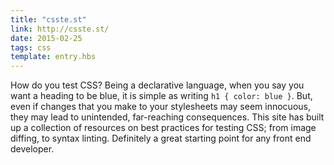 ```yaml
---
title: "csste.st"
link: http://csste.st/
date: 2015-02-25
tags: css
template: entry.hbs
---
```


How do you test CSS? Being a declarative language, when you say you want a
heading to be blue, it is simple as writing `h1 { color: blue }`. But, even if
changes that you make to your stylesheets may seem innocuous, they may lead to
unintended, far-reaching consequences. This site has built up a collection of
resources on best practices for testing CSS; from image diffing, to syntax
linting. Definitely a great starting point for any front end developer.
